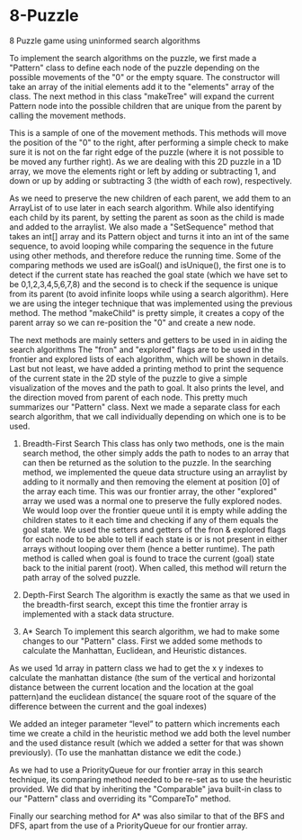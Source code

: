# 8-Puzzle
8 Puzzle game using uninformed search algorithms 

To implement the search algorithms on the puzzle, we first made a "Pattern" class to define each node of the puzzle depending on the possible movements of the "0" or the empty square.  The constructor will take an array of the initial elements add it to the "elements" array of the class.
The next method in this class "makeTree" will expand the current Pattern node into the possible children that are unique from the parent by calling the movement methods.

This is a sample of one of the movement methods. This methods will move the position of the "0" to the right, after performing a simple check to make sure it is not on the far right edge of the puzzle (where it is not possible to be moved any further right). As we are dealing with this 2D puzzle in a 1D array, we move the elements right or left by adding or subtracting 1, and down or up by adding or subtracting 3 (the width of each row), respectively.

As we need to preserve the new children of each parent, we add them to an ArrayList of <Patterns> to use later in each search algorithm. While also identifying each child by its parent, by setting the parent as soon as the child is  made and added to the arraylist. 
We also made a "SetSequence" method that takes an int[] array and its Pattern object and turns it into an int of the same sequence, to avoid looping while comparing the sequence in the future using other methods, and therefore reduce the running time.
Some of the comparing methods we used are isGoal() and isUnique(), the first one is to detect if the current state has reached the goal state (which we have set to be 0,1,2,3,4,5,6,7,8) and the second is to check if the sequence is unique from its parent (to avoid infinite loops while using a search algorithm). Here we are using the integer technique that was implemented using the previous method.
The method "makeChild" is pretty simple, it creates a copy of the parent array so we can re-position the "0" and create a new node.


The next methods are mainly setters and getters to be used in in aiding the search algorithms
The "fron" and "explored" flags are to be used in the frontier and explored lists of each algorithm, which will be shown in details.
Last but not least, we have added a printing method to print the sequence of the current state in the 2D style of the puzzle to give a simple visualization of the moves and the path to goal. It also prints the level, and the direction moved from parent of each node.
This pretty much summarizes our "Pattern" class. Next we made a separate class for each search algorithm, that we call individually depending on which one is to be used.

1. Breadth-First Search
This class has only two methods, one is the main search method, the other simply adds the path to nodes to an array that can then be returned as the solution to the puzzle.
In the searching method, we implemented the queue data structure using an arraylist by adding to it normally and then removing the element at position [0] of the array each time. This was our frontier array, the other "explored" array we used was a normal one to preserve the fully explored nodes. We would loop over the frontier queue until it is empty while adding the children states to it each time and checking if any of them equals the goal state. We used the setters and getters of the fron & explored flags for each node to be able to tell if each state is or is not present in either arrays without looping over them (hence a better runtime).
The path method is called when goal is found to trace the current (goal) state back to the initial parent (root).
When called, this method will return the path array of the solved puzzle.

2. Depth-First Search
The algorithm is exactly the same as that we used in the breadth-first search, except this time the frontier array is implemented with a stack data structure.

3. A* Search
To implement this search algorithm, we had to make some changes to our "Pattern" class.
First we added some methods to calculate the Manhattan, Euclidean, and Heuristic distances.

As we used 1d array in pattern class we had to get the x y indexes to calculate the manhattan distance (the sum of the vertical and horizontal distance between the current location and the location at the goal pattern)and the euclidean distance( the square root of the square of the difference between the current and the goal indexes)

We added an integer parameter “level” to pattern which increments each time we create a child in the heuristic method we add both the level number and the used distance result (which we added a setter for that was shown previously). (To use the manhattan distance we edit the code.)

As we had to use a PriorityQueue for our frontier array in this search technique, its comparing method needed to be re-set as to use the heuristic provided. We did that by inheriting the "Comparable" java built-in class to our "Pattern" class and overriding its "CompareTo" method.

Finally our searching method for A* was also similar to that of the BFS and DFS, apart from the use of a PriorityQueue for our frontier array.

